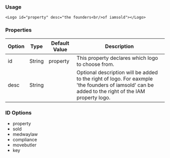 ### Usage

```
<Logo id="property" desc="the founders<br/>of iamsold"></Logo>
```

### Properties

| Option | Type | Default Value | Description |
| ------ | ---- | ------------- | ----------- |
| id | String | property | This property declares which logo to choose from. |
| desc | String | | Optional description will be added to the right of logo. For eaxmple 'the founders of iamsold' can be added to the right of the IAM property logo. |

### ID Options
- property
- sold
- medwaylaw
- compliance
- movebutler
- key